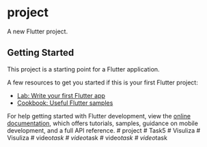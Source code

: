# project

A new Flutter project.

## Getting Started

This project is a starting point for a Flutter application.

A few resources to get you started if this is your first Flutter project:

- [Lab: Write your first Flutter app](https://docs.flutter.dev/get-started/codelab)
- [Cookbook: Useful Flutter samples](https://docs.flutter.dev/cookbook)

For help getting started with Flutter development, view the
[online documentation](https://docs.flutter.dev/), which offers tutorials,
samples, guidance on mobile development, and a full API reference.
#   p r o j e c t  
 #   T a s k 5  
 #   V i s u l i z a  
 #   V i s u l i z a  
 #   v i d e o _ t a s k  
 #   v i d e o _ t a s k  
 #   v i d e o _ t a s k  
 #   v i d e o _ t a s k  
 
